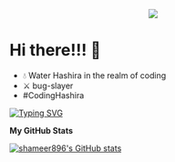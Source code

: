 <p align="center">
  <img src="https://github.com/shameer896/shameer896/assets/62144206/78ac1b00-b669-4aff-8807-04f21f7baab6">
</p>

Hi there!!! 👋
========================
*  💧 Water Hashira in the realm of coding
*  ⚔️ bug-slayer
*  #CodingHashira

<a href="https://git.io/typing-svg"><img src="https://readme-typing-svg.herokuapp.com?font=Bangers&size=15&duration=3000&pause=1000&color=F7F7F7&center=true&multiline=true&width=435&lines=%22Do+not+let+others+hold+the+right+to+decide+if+your+code+lives+or+dies!!%22+" alt="Typing SVG" /></a>

<b>My GitHub Stats</b>

<a href="http://www.github.com/shameer896"><img src="https://github-readme-stats.vercel.app/api?username=shameer896&show_icons=true&hide=&count_private=true&title_color=ffffff&text_color=ffffff&icon_color=64748b&bg_color=000000&hide_border=true&show_icons=true" alt="shameer896's GitHub stats" /></a>
